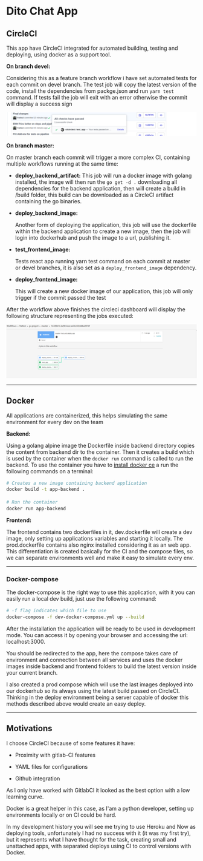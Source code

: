 # Dito Chat App

## CircleCI
This app have CircleCI integrated for automated building, testing and deploying, using docker as a support tool.

**On branch devel:**

Considering this as a feature branch workflow i have set automated tests for each commit on devel branch. The test job will copy the latest version of the code, install the dependencies from packge.json and run `yarn test` command. If tests fail the job will exit with an error otherwise the commit will display a success sign



![CircleCI commits marker](./images/check-test.png)



**On branch master:**

On master branch each commit will trigger a more complex CI, containing multiple workflows running at the same time:
   - **deploy_backend_artifact:**
        This job will run a docker image with golang installed, the image will then run the `go get -d .` downloading all dependencies for the backend application, then will create a build in /build folder, this build can be downloaded as a CircleCI artifact containing the go binaries.

   - **deploy_backend_image:**

        Another form of deploying the application, this job will use the dockerfile within the backend application to create a new image, then the job will login into dockerhub and push the image to a url, publishing it.

- **test_frontend_image:**

     Tests react app running yarn test command on each commit at master or devel branches, it is also set as a `deploy_frontend_image` dependency.

- **deploy_frontend_image:**

     This will create a new docker image of our application, this job will only trigger if the commit passed the test

After the workflow above finishes the circleci dashboard will display the following structure representing the jobs executed:

![master workflow](./images/test-deploy-app-circle.png)

---

## Docker

All applications are containerized, this helps simulating the same environment for every dev on the team

**Backend:**

Using a golang alpine image the Dockerfile inside backend directory copies the content from backend dir to the container. Then it creates a build which is used by the container when the `docker run` command is called to run the backend. To use the container you have to [install docker ce](https://docs.docker.com/install/linux/docker-ce/ubuntu/) a run the following commands on a terminal:

```bash
# Creates a new image containing backend application
docker build -t app-backend .

# Run the container
docker run app-backend 

```

**Frontend:**

The frontend contains two dockerfiles in it, dev.dockerfile will create a dev image, only setting up applications variables and starting it locally. The prod.dockerfile contains also nginx installed considering it as an web app. This differentiation is created basically for the CI and the compose files, so we can separate environments well and make it  easy to simulate every env.

---

### Docker-compose

The docker-compose is the right way to use this application, with it you can easily run  a local dev build, just use the following command:

```bash
# -f flag indicates which file to use
docker-compose -f dev-docker-compose.yml up --build
```

After the installation the application will be ready to be used in development mode. You can access it by opening your browser and accessing the url: localhost:3000.

You should be redirected to the app, here the compose takes care of environment and connection between all services and uses the docker images inside backend and frontend folders to build the latest version inside your current branch. 

I also created a prod compose which will use the last images deployed into our dockerhub so its always using the latest build passed on CircleCI. Thinking in the deploy environment being a server capable of docker this methods described above would create an easy deploy.

---

## Motivations

I choose CircleCI because of some features it have:

- Proximity with gitlab-CI features

- YAML files for configurations
- Github integration

As I only have worked with GitlabCI it looked as the best option with a low learning curve.

Docker is a great helper in this case, as I'am a python developer, setting up environments locally or on CI could be hard.

In my development history you will see me trying to use Heroku and Now as deploying tools, unfortunately I had no success with it (it was my first try), but it represents what I have thought for the task, creating small and unattached apps, with separated deploys using CI to control versions with Docker.
